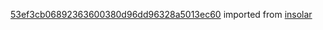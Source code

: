 [53ef3cb06892363600380d96dd96328a5013ec60](https://github.com/insolar/insolar/commit/53ef3cb06892363600380d96dd96328a5013ec60) imported from [insolar](https://github.com/insolar/insolar)
